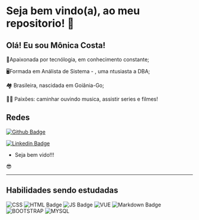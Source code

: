 
# Seja bem vindo(a), ao meu repositorio! :sparkler:

## Olá! Eu sou Mônica Costa!
 
📁Apaixonada por tecnólogia, em conhecimento constante;

🖥️Formada em Análista de Sistema - , uma ntusiasta a DBA;

🏘️ Brasileira, nascidada em Goiânia-Go;

🏃‍♀️ Paixões: caminhar ouvindo musica, assistir series e filmes!

## Redes

[![Github Badge](https://img.shields.io/badge/GitHub-100000?style=for-the-badge&logo=github&logoColor=white&link=https://github.com/monicacosta-dev)](https://github.com/monicacosta-dev)

[![Linkedin Badge](https://img.shields.io/badge/LinkedIn-0077B5?style=for-the-badge&logo=linkedin&logoColor=white&link=https://wkedin.com/in/monica-costa-5572a929/)](https://www.linkedin.com/in/monica-costa-5572a929/)

- Seja bem vido!!!

 :sunglasses:

----------------------------------------------------------------------------------

##  Habilidades sendo estudadas

![CSS](https://img.shields.io/badge/CSS-239120?&style=for-the-badge&logo=css3&logoColor=white)
![ HTML Badge](https://img.shields.io/badge/HTML-239120?style=for-the-badge&logo=html5&logoColor=white)
![ JS Badge](https://img.shields.io/badge/JavaScript-F7DF1E?style=for-the-badge&logo=javascript&logoColor=black)
![ VUE](https://img.shields.io/badge/Vue.js-35495E?style=for-the-badge&logo=vue.js&logoColor=4FC08D)
![ Markdown Badge](https://img.shields.io/badge/Markdown-000000?style=for-the-badge&logo=markdown&logoColor=white)
![ BOOTSTRAP](https://img.shields.io/badge/Bootstrap-563D7C?style=for-the-badge&logo=bootstrap&logoColor=white)
![ MYSQL](https://img.shields.io/badge/MySQL-005C84?style=for-the-badge&logo=mysql&logoColor=white)


